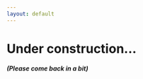 ```yaml
---
layout: default
---
```


<div class="lead pretty-links">
  <h1><b>Under construction...</b></h1>
  <h4><i>(Please come back in a bit)</i></h4>  
<!--   Personal blog of [Joe Watson](about/), covering robotics research, paper notes and creative projects.

  Thoughts and opinions are my own. -->
</div>
